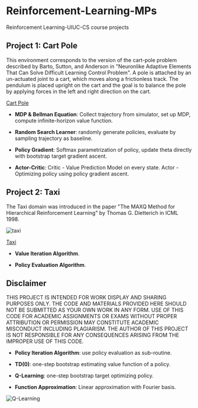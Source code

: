 # Reinforcement-Learning-MPs
 Reinforcement Learning-UIUC-CS course projects

## Project 1: Cart Pole
This environment corresponds to the version of the cart-pole problem described by Barto, Sutton, and Anderson in "Neuronlike Adaptive Elements That Can Solve Difficult Learning Control Problem". A pole is attached by an un-actuated joint to a cart, which moves along a frictionless track. The pendulum is placed upright on the cart and the goal is to balance the pole by applying forces in the left and right direction on the cart.

[Cart Pole](https://www.gymlibrary.dev/environments/classic_control/cart_pole/)

 *  **MDP & Bellman Equation**: Collect trajectory from simulator, set up MDP, compute infinite-horizon value function.

 *  **Random Search Learner**: randomly generate policies, evaluate by sampling trajectory as baseline.
 
 *  **Policy Gradient**: Softmax parametrization of policy, update theta directly with bootstrap target gradient ascent.

 *  **Actor-Critic**: Critic - Value Prediction Model on every state. Actor - Optimizing policy using policy gradient ascent.
  
## Project 2: Taxi
The Taxi domain was introduced in the paper "The MAXQ Method for Hierarchical Reinforcement Learning" by Thomas G. Dietterich in ICML 1998.

![taxi](https://github.com/QiLong25/Reinforcement-Learning-MPs/assets/143149589/308d2bbb-11bc-4c78-a944-5036291e453e)

[Taxi](https://pdfs.semanticscholar.org/fdc7/c1e10d935e4b648a32938f13368906864ab3.pdf)

 *  **Value Iteration Algorithm**.

 *  **Policy Evaluation Algorithm**.

## Disclaimer

THIS PROJECT IS INTENDED FOR WORK DISPLAY AND SHARING PURPOSES ONLY. THE CODE AND MATERIALS PROVIDED HERE SHOULD NOT BE SUBMITTED AS YOUR OWN WORK IN ANY FORM. USE OF THIS CODE FOR ACADEMIC ASSIGNMENTS OR EXAMS WITHOUT PROPER ATTRIBUTION OR PERMISSION MAY CONSTITUTE ACADEMIC MISCONDUCT INCLUDING PLAGIARISM. THE AUTHOR OF THIS PROJECT IS NOT RESPONSIBLE FOR ANY CONSEQUENCES ARISING FROM THE IMPROPER USE OF THIS CODE.

 *  **Policy Iteration Algorithm**: use policy evaluation as sub-routine.

 *  **TD(0)**: one-step bootstrap estimating value function of a policy.

 *  **Q-Learning**: one-step bootstrap target optimizing policy.

 *  **Function Approximation**: Linear approximation with Fourier basis.

![Q-Learning](https://github.com/QiLong25/Reinforcement-Learning-MPs/assets/143149589/0152f2ba-3e78-4417-bc66-cfb5f23efd67)






